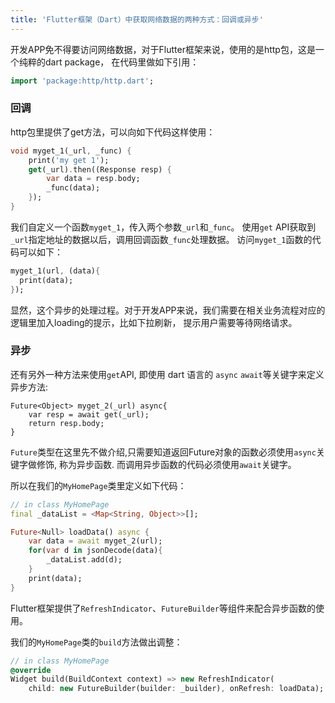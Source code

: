 ```yaml
---
title: 'Flutter框架（Dart）中获取网络数据的两种方式：回调或异步'
---
```


开发APP免不得要访问网络数据，对于Flutter框架来说，使用的是http包，这是一个纯粹的dart package，
在代码里做如下引用：

```dart
import 'package:http/http.dart';
```

### 回调

http包里提供了get方法，可以向如下代码这样使用：

```dart
void myget_1(_url, _func) {
    print('my get 1');
    get(_url).then((Response resp) {
        var data = resp.body;
        _func(data);
    });
}
```

我们自定义一个函数`myget_1`，传入两个参数`_url`和`_func`。
使用`get` API获取到`_url`指定地址的数据以后，调用回调函数`_func`处理数据。
访问`myget_1`函数的代码可以如下：

```dart
myget_1(url, (data){
  print(data);
});
```

显然，这个异步的处理过程。对于开发APP来说，我们需要在相关业务流程对应的逻辑里加入loading的提示，比如下拉刷新，
提示用户需要等待网络请求。


### 异步

还有另外一种方法来使用`get`API, 即使用 dart 语言的 `async` `await`等关键字来定义异步方法:

    Future<Object> myget_2(_url) async{
        var resp = await get(_url);
        return resp.body;
    }

`Future`类型在这里先不做介绍,只需要知道返回Future对象的函数必须使用`async`关键字做修饰, 称为异步函数. 
而调用异步函数的代码必须使用`await`关键字。

所以在我们的`MyHomePage`类里定义如下代码：

```dart
// in class MyHomePage
final _dataList = <Map<String, Object>>[];

Future<Null> loadData() async {
    var data = await myget_2(url);
    for(var d in jsonDecode(data){
        _dataList.add(d);
    }
    print(data);
}
```

Flutter框架提供了`RefreshIndicator`、`FutureBuilder`等组件来配合异步函数的使用。

我们的`MyHomePage`类的`build`方法做出调整：

```dart
// in class MyHomePage
@override
Widget build(BuildContext context) => new RefreshIndicator(
    child: new FutureBuilder(builder: _builder), onRefresh: loadData);
```

